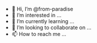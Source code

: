 - 👋 Hi, I’m @from-paradise
- 👀 I’m interested in ...
- 🌱 I’m currently learning ...
- 💞️ I’m looking to collaborate on ...
- 📫 How to reach me ...

<!---
from-paradise/from-paradise is a ✨ special ✨ repository because its `README.md` (this file) appears on your GitHub profile.
You can click the Preview link to take a look at your changes.
--->

